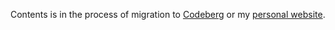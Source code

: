 Contents is in the process of migration to [Codeberg](https://codeberg.org/jneubert) or my [personal website](https://jneubert.de).
